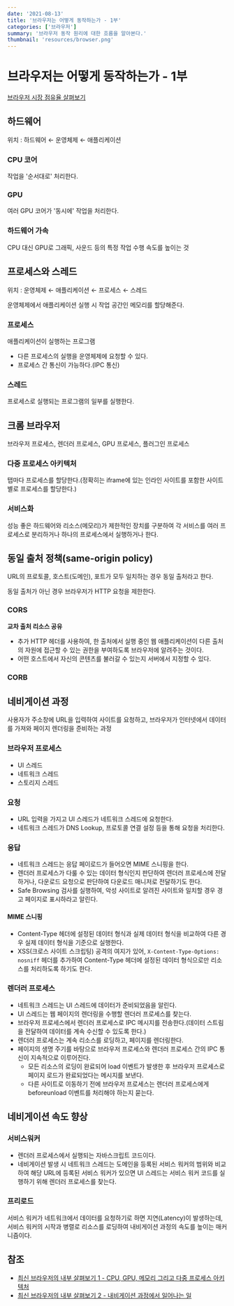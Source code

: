 ```yaml
---
date: '2021-08-13'
title: '브라우저는 어떻게 동작하는가 - 1부'
categories: ['브라우저']
summary: '브라우저 동작 원리에 대한 흐름을 알아본다.'
thumbnail: 'resources/browser.png'
---
```


# 브라우저는 어떻게 동작하는가 - 1부

[브라우저 시장 점유율 살펴보기](https://gs.statcounter.com/)

## 하드웨어

위치 : 하드웨어 ← 운영체제 ← 애플리케이션

### CPU 코어

작업을 '순서대로' 처리한다.

### GPU

여러 GPU 코어가 '동시에' 작업을 처리한다.

### 하드웨어 가속

CPU 대신 GPU로 그래픽, 사운드 등의 특정 작업 수행 속도를 높이는 것

## 프로세스와 스레드

위치 : 운영체제 ← 애플리케이션 ← 프로세스 ← 스레드

운영체제에서 애플리케이션 실행 시 작업 공간인 메모리를 할당해준다.

### 프로세스

애플리케이션이 실행하는 프로그램

- 다른 프로세스의 실행을 운영체제에 요청할 수 있다.
- 프로세스 간 통신이 가능하다.(IPC 통신)

### 스레드

프로세스로 실행되는 프로그램의 일부를 실행한다.

## 크롬 브라우저

브라우저 프로세스, 렌더러 프로세스, GPU 프로세스, 플러그인 프로세스

### 다중 프로세스 아키텍처

탭마다 프로세스를 할당한다.(정확히는 iframe에 있는 인라인 사이트를 포함한 사이트별로 프로세스를 할당한다.)

### 서비스화

성능 좋은 하드웨어와 리소스(메모리)가 제한적인 장치를 구분하여 각 서비스를 여러 프로세스로 분리하거나 하나의 프로세스에서 실행하거나 한다.

## 동일 출처 정책(same-origin policy)

URL의 프로토콜, 호스트(도메인), 포트가 모두 일치하는 경우 동일 출처라고 한다.

동일 출처가 아닌 경우 브라우저가 HTTP 요청을 제한한다.

### CORS

**교차 출처 리소스 공유**

- 추가 HTTP 헤더를 사용하여, 한 출처에서 실행 중인 웹 애플리케이션이 다른 출처의 자원에 접근할 수 있는 권한을 부여하도록 브라우저에 알려주는 것이다.
- 어떤 호스트에서 자신의 콘텐츠를 불러갈 수 있는지 서버에서 지정할 수 있다.

### CORB

## 네비게이션 과정

사용자가 주소창에 URL을 입력하여 사이트를 요청하고, 브라우저가 인터넷에서 데이터를 가져와 페이지 렌더링을 준비하는 과정

### 브라우저 프로세스

- UI 스레드
- 네트워크 스레드
- 스토리지 스레드

### 요청

- URL 입력을 가지고 UI 스레드가 네트워크 스레드에 요청한다.
- 네트워크 스레드가 DNS Lookup, 프로토콜 연결 설정 등을 통해 요청을 처리한다.

### 응답

- 네트워크 스레드는 응답 페이로드가 들어오면 MIME 스니핑을 한다.
- 렌더러 프로세스가 다룰 수 있는 데이터 형식인지 판단하여 렌더러 프로세스에 전달하거나, 다운로드 요청으로 판단하여 다운로드 매니저로 전달하기도 한다.
- Safe Browsing 검사를 실행하여, 악성 사이트로 알려진 사이트와 일치할 경우 경고 페이지로 표시하라고 알린다.

#### MIME 스니핑

- Content-Type 헤더에 설정된 데이터 형식과 실제 데이터 형식을 비교하여 다른 경우 실제 데이터 형식을 기준으로 실행한다.
- XSS(크로스 사이트 스크립팅) 공격의 여지가 있어, `X-Content-Type-Options: nosniff` 헤더를 추가하여 Content-Type 헤더에 설정된 데이터 형식으로만 리소스를 처리하도록 하기도 한다.

### 렌더러 프로세스

- 네트워크 스레드는 UI 스레드에 데이터가 준비되었음을 알린다.
- UI 스레드는 웹 페이지의 렌더링을 수행할 렌더러 프로세스를 찾는다.
- 브라우저 프로세스에서 렌더러 프로세스로 IPC 메시지를 전송한다.(데이터 스트림을 전달하여 데이터를 계속 수신할 수 있도록 한다.)
- 렌더러 프로세스는 계속 리소스를 로딩하고, 페이지를 렌더링한다.
- 페이지의 생명 주기를 바탕으로 브라우저 프로세스와 렌더러 프로세스 간의 IPC 통신이 지속적으로 이루어진다.
  - 모든 리소스의 로딩이 완료되어 load 이벤트가 발생한 후 브라우저 프로세스로 페이지 로드가 완료되었다는 메시지를 보낸다.
  - 다른 사이트로 이동하기 전에 브라우저 프로세스는 렌더러 프로세스에게 beforeunload 이벤트를 처리해야 하는지 묻는다.

## 네비게이션 속도 향상

### 서비스워커

- 렌더러 프로세스에서 실행되는 자바스크립트 코드이다.
- 네비게이션 발생 시 네트워크 스레드는 도메인을 등록된 서비스 워커의 범위와 비교하여 해당 URL에 등록된 서비스 워커가 있으면 UI 스레드는 서비스 워커 코드를 실행하기 위해 렌더러 프로세스를 찾는다.

### 프리로드

서비스 워커가 네트워크에서 데이터를 요청하기로 하면 지연(Latency)이 발생하는데, 서비스 워커의 시작과 병렬로 리소스를 로딩하여 내비게이션 과정의 속도를 높이는 매커니즘이다.

## 참조

- [최신 브라우저의 내부 살펴보기 1 - CPU, GPU, 메모리 그리고 다중 프로세스 아키텍처](https://d2.naver.com/helloworld/2922312#ch8)
- [최신 브라우저의 내부 살펴보기 2 - 내비게이션 과정에서 일어나는 일](https://d2.naver.com/helloworld/9274593)

